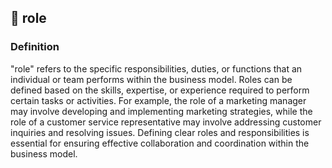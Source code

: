 

## 🎩 role

### Definition 
"role" refers to the specific responsibilities, duties, or functions that an individual or team performs within the business model. Roles can be defined based on the skills, expertise, or experience required to perform certain tasks or activities. For example, the role of a marketing manager may involve developing and implementing marketing strategies, while the role of a customer service representative may involve addressing customer inquiries and resolving issues. Defining clear roles and responsibilities is essential for ensuring effective collaboration and coordination within the business model.


